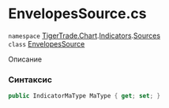 
# EnvelopesSource.cs
`namespace` [TigerTrade.Chart](../../../../../TigerTrade.Chart.md).[Indicators](../../../../../TigerTrade.Chart/Indicators.md).[Sources](../../../../../TigerTrade.Chart/Indicators/Sources.md)  
    `class` [EnvelopesSource](../../EnvelopesSource.cs.md)

Описание

### Синтаксис
```csharp
public IndicatorMaType MaType { get; set; }
```
